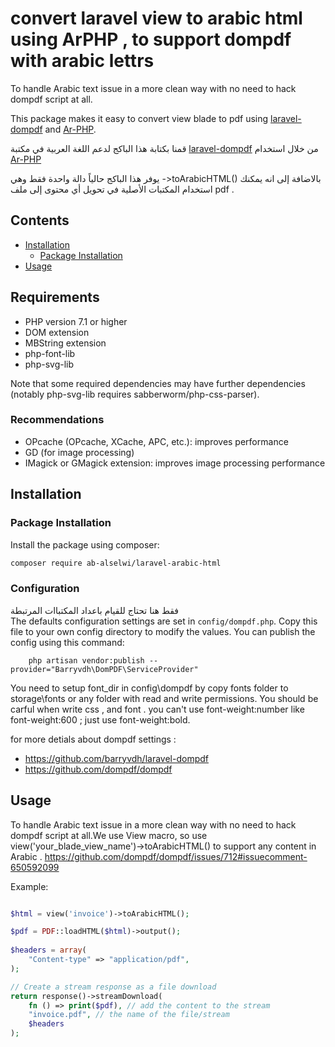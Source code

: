 #  convert laravel view to arabic html using ArPHP , to support dompdf with arabic lettrs

To handle  Arabic text issue in a more clean way with no need to hack dompdf script at all. 

This package makes it easy to convert view blade to  pdf  using [laravel-dompdf](https://github.com/barryvdh/laravel-dompdf) and [Ar-PHP](https://github.com/khaled-alshamaa/ar-php). 

قمنا بكتابة هذا الباكج  لدعم اللغة العربية  في مكتبة  [laravel-dompdf](https://github.com/barryvdh/laravel-dompdf) من خلال   استخدام  [Ar-PHP](https://github.com/khaled-alshamaa/ar-php)

يوفر هذا الباكج حالياً  دالة واحدة فقط وهي   ->toArabicHTML() بالاضافة إلى انه يمكنك استخدام  المكتبات  الأصلية في تحويل أي محتوى إلى ملف  pdf .
## Contents

- [Installation](#installation)
	- [Package Installation](#package-installation)
- [Usage](#usage)

## Requirements

 * PHP version 7.1 or higher
 * DOM extension
 * MBString extension
 * php-font-lib
 * php-svg-lib
 
Note that some required dependencies may have further dependencies 
(notably php-svg-lib requires sabberworm/php-css-parser).

### Recommendations

 * OPcache (OPcache, XCache, APC, etc.): improves performance
 * GD (for image processing)
 * IMagick or GMagick extension: improves image processing performance

 ## Installation

### Package Installation

Install the package using composer:
```bash
composer require ab-alselwi/laravel-arabic-html
```

### Configuration

فقط هنا تحتاج  للقيام  باعداد  المكتباات المرتبطة  
The defaults configuration settings are set in `config/dompdf.php`. Copy this file to your own config directory to modify the values. You can publish the config using this command:
```shell
    php artisan vendor:publish --provider="Barryvdh\DomPDF\ServiceProvider"
```
You need to setup font_dir in config\dompdf by copy fonts folder to storage\fonts or any folder with read and write permissions. 
You should be carful when write css , and font . you can't use font-weight:number like font-weight:600 ; just use font-weight:bold.

for more detials about dompdf settings : 
- https://github.com/barryvdh/laravel-dompdf 
- https://github.com/dompdf/dompdf

## Usage

To handle  Arabic text issue in a more clean way with no need to hack dompdf script at all.We use View macro, so use view('your_blade_view_name')->toArabicHTML() to support any content in Arabic .  https://github.com/dompdf/dompdf/issues/712#issuecomment-650592099

Example:

```php

$html = view('invoice')->toArabicHTML();

$pdf = PDF::loadHTML($html)->output();
        
$headers = array(
    "Content-type" => "application/pdf",
);

// Create a stream response as a file download
return response()->streamDownload(
    fn () => print($pdf), // add the content to the stream
    "invoice.pdf", // the name of the file/stream
    $headers
);
  ```

